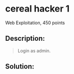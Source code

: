 # cereal hacker 1
Web Exploitation, 450 points

## Description:
> Login as admin.


## Solution: 



